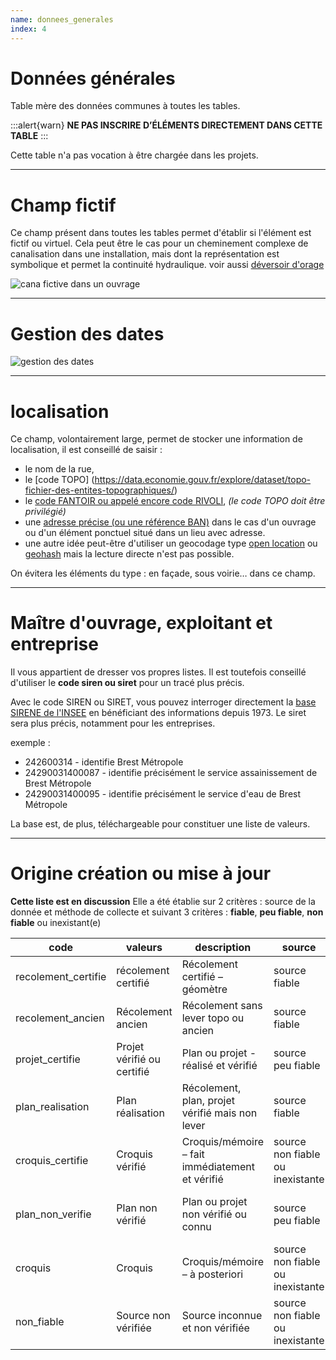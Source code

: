 ```yaml
---
name: donnees_generales
index: 4
---
```

# Données générales

Table mère des données communes à toutes les tables.

:::alert{warn}
**NE PAS INSCRIRE D’ÉLÉMENTS DIRECTEMENT DANS CETTE TABLE**
:::

Cette table n'a pas vocation à être chargée dans les projets.

---

# Champ fictif

Ce champ présent dans toutes les tables permet d'établir si l'élément est fictif ou virtuel. Cela peut être le cas pour un cheminement complexe de canalisation dans une installation, mais dont la représentation est symbolique et permet la continuité hydraulique. voir aussi [déversoir d'orage](/FAQ/deversoir_orage)

![cana fictive dans un ouvrage](/images/modele/cana_fictive1.png)

---

# Gestion des dates

![gestion des dates](/images/modele/gestion_des_dates.png)

---

# localisation

Ce champ, volontairement large, permet de stocker une information de localisation, il est conseillé de saisir :
* le nom de la rue, 
* le [code TOPO] (https://data.economie.gouv.fr/explore/dataset/topo-fichier-des-entites-topographiques/)
* le [code FANTOIR ou appelé encore code RIVOLI](https://adresse.data.gouv.fr/fantoir), _(le code TOPO doit être privilégié)_
* une [adresse précise (ou une référence BAN)](https://adresse.data.gouv.fr/donnees-nationales) dans le cas d'un ouvrage ou d'un élément ponctuel situé dans un lieu avec adresse.
* une autre idée peut-être d'utiliser un geocodage type [open location](https://fr.wikipedia.org/wiki/Open_Location_Code) ou [geohash](https://fr.wikipedia.org/wiki/Geohash) mais la lecture directe n'est pas possible.

On évitera les éléments du type : en façade, sous voirie… dans ce champ.

---

# Maître d'ouvrage, exploitant et entreprise

Il vous appartient de dresser vos propres listes. Il est toutefois conseillé d'utiliser le **code siren ou siret** pour un tracé plus précis.

Avec le code SIREN ou SIRET, vous pouvez interroger directement la [base SIRENE de l'INSEE](https://www.sirene.fr/sirene/public/recherche) en bénéficiant des informations depuis 1973. Le siret sera plus précis, notamment pour les entreprises.

exemple :

- 242600314 - identifie Brest Métropole
- 24290031400087 - identifie précisément le service assainissement de Brest Métropole
- 24290031400095 - identifie précisément le service d'eau de Brest Métropole

La base est, de plus, téléchargeable pour constituer une liste de valeurs.

---

# Origine création ou mise à jour

**Cette liste est en discussion**
Elle a été établie sur 2 critères : source de la donnée et méthode de collecte et suivant 3 critères : **fiable**, **peu fiable**, **non fiable** ou inexistant(e)

| code                | valeurs                    | description                                     | source                           | collecte                           |
| ------------------- | -------------------------- | ----------------------------------------------- | -------------------------------- | ---------------------------------- |
| recolement_certifie | récolement certifié        | Récolement certifié – géomètre                  | source fiable                    | collecte fiable                    |
| recolement_ancien   | Récolement ancien          | Récolement sans lever topo ou ancien            | source fiable                    | collecte peu fiable                |
| projet_certifie     | Projet vérifié ou certifié | Plan ou projet -réalisé et vérifié              | source peu fiable                | collecte fiable                    |
| plan_realisation    | Plan réalisation           | Récolement, plan, projet vérifié mais non lever | source fiable                    | collecte non fiable ou inexistante |
| croquis_certifie    | Croquis vérifié            | Croquis/mémoire – fait immédiatement et vérifié | source non fiable ou inexistante | collecte fiable                    |
| plan_non_verifie    | Plan non vérifié           | Plan ou projet non vérifié ou connu             | source peu fiable                | collecte non fiable ou inexistante |
| croquis             | Croquis                    | Croquis/mémoire – à posteriori                  | source non fiable ou inexistante | collecte peu fiable                |
| non_fiable          | Source non vérifiée        | Source inconnue et non vérifiée                 | source non fiable ou inexistante | collecte non fiable ou inexistante |
